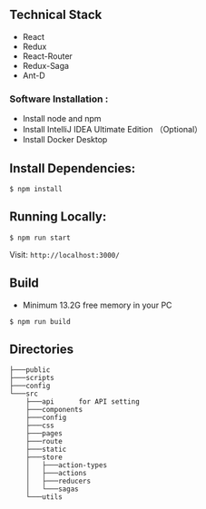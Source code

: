 ## Technical Stack

* React
* Redux
* React-Router
* Redux-Saga
* Ant-D

### Software Installation :
* Install node and npm 
* Install IntelliJ IDEA Ultimate Edition （Optional）
* Install Docker Desktop



## Install Dependencies:
```hash
$ npm install
```


## Running Locally:
```hash
$ npm run start
```

Visit: `http://localhost:3000/`

## Build
* Minimum 13.2G free  memory in your PC
```hash
$ npm run build
```

## Directories
```hash
├───public
├───scripts
├───config
└───src 
    ├───api      for API setting 
    ├───components      
    ├───config      
    ├───css         
    ├───pages      
    ├───route       
    ├───static  
    ├───store       
    │   ├───action-types  
    │   ├───actions     
    │   ├───reducers    
    │   └───sagas       
    └───utils       

```
